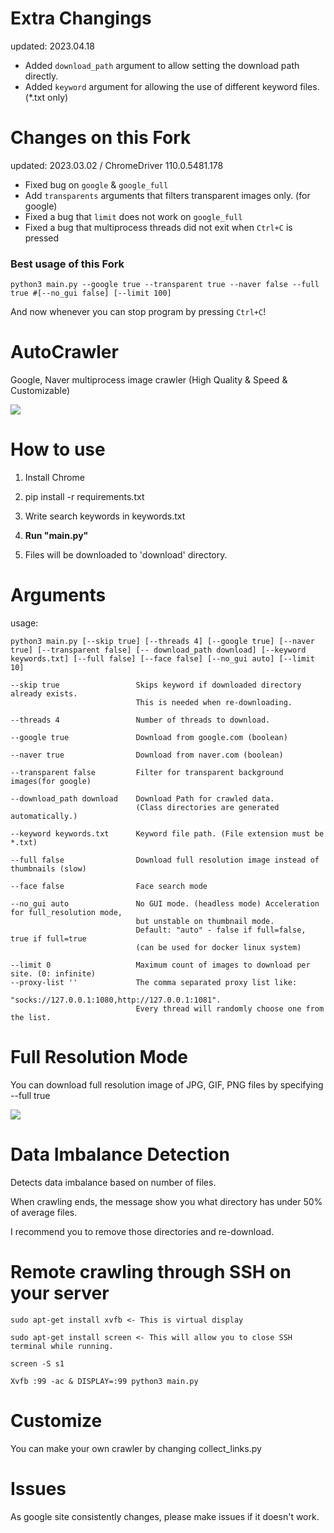 # Extra Changings
updated: 2023.04.18
- Added `download_path` argument to allow setting the download path directly.
- Added `keyword` argument for allowing the use of different keyword files. (*.txt only)

# Changes on this Fork
updated: 2023.03.02 / ChromeDriver 110.0.5481.178

- Fixed bug on `google` & `google_full`
- Add `transparents` arguments that filters transparent images only. (for google)
- Fixed a bug that `limit` does not work on `google_full`
- Fixed a bug that multiprocess threads did not exit when `Ctrl+C` is pressed

### Best usage of this Fork
```
python3 main.py --google true --transparent true --naver false --full true #[--no_gui false] [--limit 100]
```
And now whenever you can stop program by pressing `Ctrl+C`! 

# AutoCrawler
Google, Naver multiprocess image crawler (High Quality & Speed & Customizable)

![](docs/animation.gif)

# How to use

1. Install Chrome

2. pip install -r requirements.txt

3. Write search keywords in keywords.txt

4. **Run "main.py"**

5. Files will be downloaded to 'download' directory.


# Arguments
usage:
```
python3 main.py [--skip true] [--threads 4] [--google true] [--naver true] [--transparent false] [-- download_path download] [--keyword keywords.txt] [--full false] [--face false] [--no_gui auto] [--limit 10]
```

```
--skip true                 Skips keyword if downloaded directory already exists.
                            This is needed when re-downloading.

--threads 4                 Number of threads to download.

--google true               Download from google.com (boolean)

--naver true                Download from naver.com (boolean)

--transparent false         Filter for transparent background images(for google)

--download_path download    Download Path for crawled data.
                            (Class directories are generated automatically.)

--keyword keywords.txt      Keyword file path. (File extension must be *.txt)

--full false                Download full resolution image instead of thumbnails (slow)

--face false                Face search mode

--no_gui auto               No GUI mode. (headless mode) Acceleration for full_resolution mode,
                            but unstable on thumbnail mode.
                            Default: "auto" - false if full=false, true if full=true
                            (can be used for docker linux system)
                   
--limit 0                   Maximum count of images to download per site. (0: infinite)
--proxy-list ''             The comma separated proxy list like:
                            "socks://127.0.0.1:1080,http://127.0.0.1:1081".
                            Every thread will randomly choose one from the list.
```


# Full Resolution Mode

You can download full resolution image of JPG, GIF, PNG files by specifying --full true

![](docs/full.gif)



# Data Imbalance Detection

Detects data imbalance based on number of files.

When crawling ends, the message show you what directory has under 50% of average files.

I recommend you to remove those directories and re-download.


# Remote crawling through SSH on your server

```
sudo apt-get install xvfb <- This is virtual display

sudo apt-get install screen <- This will allow you to close SSH terminal while running.

screen -S s1

Xvfb :99 -ac & DISPLAY=:99 python3 main.py
```

# Customize

You can make your own crawler by changing collect_links.py

# Issues

As google site consistently changes, please make issues if it doesn't work.
